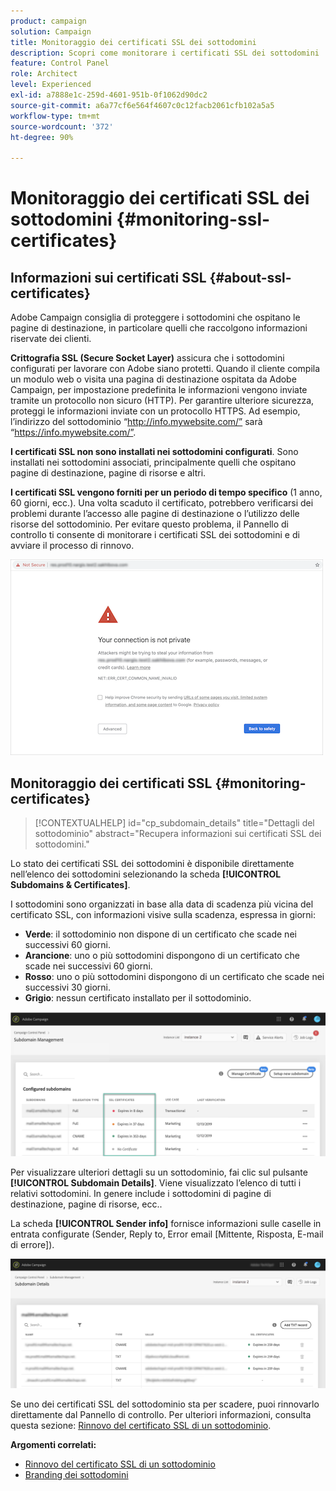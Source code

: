 ```yaml
---
product: campaign
solution: Campaign
title: Monitoraggio dei certificati SSL dei sottodomini
description: Scopri come monitorare i certificati SSL dei sottodomini
feature: Control Panel
role: Architect
level: Experienced
exl-id: a7888e1c-259d-4601-951b-0f1062d90dc2
source-git-commit: a6a77cf6e564f4607c0c12facb2061cfb102a5a5
workflow-type: tm+mt
source-wordcount: '372'
ht-degree: 90%

---
```


# Monitoraggio dei certificati SSL dei sottodomini {#monitoring-ssl-certificates}

## Informazioni sui certificati SSL {#about-ssl-certificates}

Adobe Campaign consiglia di proteggere i sottodomini che ospitano le pagine di destinazione, in particolare quelli che raccolgono informazioni riservate dei clienti.

**Crittografia SSL (Secure Socket Layer)** assicura che i sottodomini configurati per lavorare con Adobe siano protetti. Quando il cliente compila un modulo web o visita una pagina di destinazione ospitata da Adobe Campaign, per impostazione predefinita le informazioni vengono inviate tramite un protocollo non sicuro (HTTP). Per garantire ulteriore sicurezza, proteggi le informazioni inviate con un protocollo HTTPS. Ad esempio, l’indirizzo del sottodominio “http://info.mywebsite.com/” sarà “https://info.mywebsite.com/”.

**I certificati SSL non sono installati nei sottodomini configurati**. Sono installati nei sottodomini associati, principalmente quelli che ospitano pagine di destinazione, pagine di risorse e altri.

**I certificati SSL vengono forniti per un periodo di tempo specifico** (1 anno, 60 giorni, ecc.). Una volta scaduto il certificato, potrebbero verificarsi dei problemi durante l’accesso alle pagine di destinazione o l’utilizzo delle risorse del sottodominio. Per evitare questo problema, il Pannello di controllo ti consente di monitorare i certificati SSL dei sottodomini e di avviare il processo di rinnovo.

![](assets/no_certificate.png)

## Monitoraggio dei certificati SSL {#monitoring-certificates}

>[!CONTEXTUALHELP]
>id="cp_subdomain_details"
>title="Dettagli del sottodominio"
>abstract="Recupera informazioni sui certificati SSL dei sottodomini."

Lo stato dei certificati SSL dei sottodomini è disponibile direttamente nell’elenco dei sottodomini selezionando la scheda **[!UICONTROL Subdomains & Certificates]**.

I sottodomini sono organizzati in base alla data di scadenza più vicina del certificato SSL, con informazioni visive sulla scadenza, espressa in giorni:

* **Verde**: il sottodominio non dispone di un certificato che scade nei successivi 60 giorni.
* **Arancione**: uno o più sottodomini dispongono di un certificato che scade nei successivi 60 giorni.
* **Rosso**: uno o più sottodomini dispongono di un certificato che scade nei successivi 30 giorni.
* **Grigio**: nessun certificato installato per il sottodominio.

![](assets/subdomains_list.png)

Per visualizzare ulteriori dettagli su un sottodominio, fai clic sul pulsante **[!UICONTROL Subdomain Details]**.
Viene visualizzato l’elenco di tutti i relativi sottodomini. In genere include i sottodomini di pagine di destinazione, pagine di risorse, ecc..

La scheda **[!UICONTROL Sender info]** fornisce informazioni sulle caselle in entrata configurate (Sender, Reply to, Error email [Mittente, Risposta, E-mail di errore]).

![](assets/subdomain_details.png)

Se uno dei certificati SSL del sottodominio sta per scadere, puoi rinnovarlo direttamente dal Pannello di controllo. Per ulteriori informazioni, consulta questa sezione: [Rinnovo del certificato SSL di un sottodominio](../../subdomains-certificates/using/renewing-subdomain-certificate.md).

**Argomenti correlati:**

* [Rinnovo del certificato SSL di un sottodominio](../../subdomains-certificates/using/renewing-subdomain-certificate.md)
* [Branding dei sottodomini](../../subdomains-certificates/using/subdomains-branding.md)
